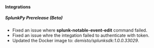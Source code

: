 #### Integrations
##### SplunkPy Prerelease (Beta)
- Fixed an issue where **splunk-notable-event-edit** command failed.
- Fixed an issue whre the integation failed to authenticate with token.
- Updated the Docker image to: *demisto/splunksdk:1.0.0.33029*.